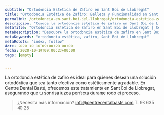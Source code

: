 ```yaml
---
subtitle: "Ortodoncia Estética de Zafiro en Sant Boi de Llobregat"
title: "Ortodoncia Estética de Zafiro: Belleza y Funcionalidad en Sant Boi de Llobregat"
permalink: /ortodoncia-en-sant-boi-del-llobregat/ortodoncia-estetica-zafiro/
descripcion: "Conoce la ortodoncia estética de zafiro en Sant Boi de Llobregat, una opción elegante para alinear tus dientes."
metaTitle: "Ortodoncia Estética de Zafiro en Sant Boi de Llobregat | Centre Dental Basté"
metaDescription: "Descubre la ortodoncia estética de zafiro en Sant Boi de Llobregat, combinando belleza y funcionalidad para tu sonrisa."
metaKeywords: "ortodoncia estética, zafiro, Sant Boi de Llobregat"
metaRobots: "index, follow"
date: 2020-10-10T09:00:23+00:00
fecha: 2020-10-10T09:00:23+00:00
tags: [empty]


---
```


La ortodoncia estética de zafiro es ideal para quienes desean una solución ortodóntica que sea tanto efectiva como estéticamente agradable. En Centre Dental Basté, ofrecemos este tratamiento en Sant Boi de Llobregat, asegurando que tu sonrisa luzca perfecta durante todo el proceso.

>¿Necesita más información?
>info@centredentalbaste.com
> T. 93 635 40 25